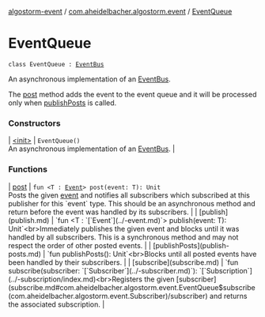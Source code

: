 [algostorm-event](../../index.md) / [com.aheidelbacher.algostorm.event](../index.md) / [EventQueue](.)

# EventQueue

`class EventQueue : `[`EventBus`](../-event-bus/index.md)

An asynchronous implementation of an [EventBus](../-event-bus/index.md).

The [post](post.md) method adds the event to the event queue and it will be processed
only when [publishPosts](publish-posts.md) is called.

### Constructors

| [&lt;init&gt;](-init-.md) | `EventQueue()`<br>An asynchronous implementation of an [EventBus](../-event-bus/index.md). |

### Functions

| [post](post.md) | `fun <T : `[`Event`](../-event.md)`> post(event: T): Unit`<br>Posts the given [event](post.md#com.aheidelbacher.algostorm.event.EventQueue$post(com.aheidelbacher.algostorm.event.EventQueue.post.T)/event) and notifies all subscribers which subscribed at
this publisher for this `event` type. This should be an asynchronous
method and return before the event was handled by its subscribers. |
| [publish](publish.md) | `fun <T : `[`Event`](../-event.md)`> publish(event: T): Unit`<br>Immediately publishes the given event and blocks until it was handled by
all subscribers. This is a synchronous method and may not respect the
order of other posted events. |
| [publishPosts](publish-posts.md) | `fun publishPosts(): Unit`<br>Blocks until all posted events have been handled by their subscribers. |
| [subscribe](subscribe.md) | `fun subscribe(subscriber: `[`Subscriber`](../-subscriber.md)`): `[`Subscription`](../-subscription/index.md)<br>Registers the given [subscriber](subscribe.md#com.aheidelbacher.algostorm.event.EventQueue$subscribe(com.aheidelbacher.algostorm.event.Subscriber)/subscriber) and returns the associated subscription. |

